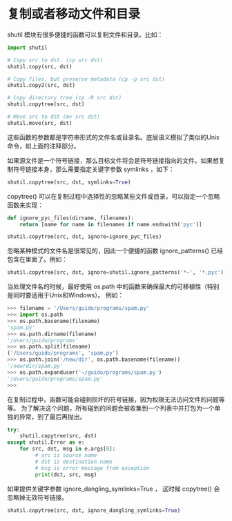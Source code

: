 # 复制或者移动文件和目录

shutil 模块有很多便捷的函数可以复制文件和目录。比如：

```py
import shutil

# Copy src to dst. (cp src dst)
shutil.copy(src, dst)

# Copy files, but preserve metadata (cp -p src dst)
shutil.copy2(src, dst)

# Copy directory tree (cp -R src dst)
shutil.copytree(src, dst)

# Move src to dst (mv src dst)
shutil.move(src, dst)
```

这些函数的参数都是字符串形式的文件名或目录名。底层语义模拟了类似的Unix命令，如上面的注释部分。

如果源文件是一个符号链接，那么目标文件将会是符号链接指向的文件。如果想复制符号链接本身，那么需要指定关键字参数 symlinks ，如下：

```py
shutil.copytree(src, dst, symlinks=True)
```

copytree() 可以在复制过程中选择性的忽略某些文件或目录，可以指定一个忽略函数来实现：

```py
def ignore_pyc_files(dirname, filenames):
    return [name for name in filenames if name.endswith('pyc')]

shutil.copytree(src, dst, ignore=ignore_pyc_files)
```

忽略某种模式的文件名是很常见的，因此一个便捷的函数 ignore_patterns() 已经包含在里面了。例如：

```py
shutil.copytree(src, dst, ignore=shutil.ignore_patterns('*~', '*.pyc'))
```

当处理文件名的时候，最好使用 os.path 中的函数来确保最大的可移植性（特别是同时要适用于Unix和Windows）。 例如：

```py
>>> filename = '/Users/guido/programs/spam.py'
>>> import os.path
>>> os.path.basename(filename)
'spam.py'
>>> os.path.dirname(filename)
'/Users/guido/programs'
>>> os.path.split(filename)
('/Users/guido/programs', 'spam.py')
>>> os.path.join('/new/dir', os.path.basename(filename))
'/new/dir/spam.py'
>>> os.path.expanduser('~/guido/programs/spam.py')
'/Users/guido/programs/spam.py'
>>>
```

在复制过程中，函数可能会碰到损坏的符号链接，因为权限无法访问文件的问题等等。 为了解决这个问题，所有碰到的问题会被收集到一个列表中并打包为一个单独的异常，到了最后再抛出。


```py
try:
    shutil.copytree(src, dst)
except shutil.Error as e:
    for src, dst, msg in e.args[0]:
         # src is source name
         # dst is destination name
         # msg is error message from exception
         print(dst, src, msg)
```

如果提供关键字参数 ignore_dangling_symlinks=True ， 这时候 copytree() 会忽略掉无效符号链接。

```py
shutil.copytree(src, dst, ignore_dangling_symlinks=True)
```

